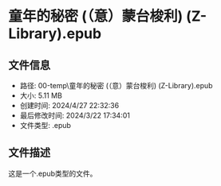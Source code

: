 ﻿# 童年的秘密 (（意）蒙台梭利) (Z-Library).epub

## 文件信息
- 路径: 00-temp\童年的秘密 (（意）蒙台梭利) (Z-Library).epub
- 大小: 5.11 MB
- 创建时间: 2024/4/27 22:32:36
- 最后修改时间: 2024/3/22 17:34:01
- 文件类型: .epub

## 文件描述
这是一个.epub类型的文件。

